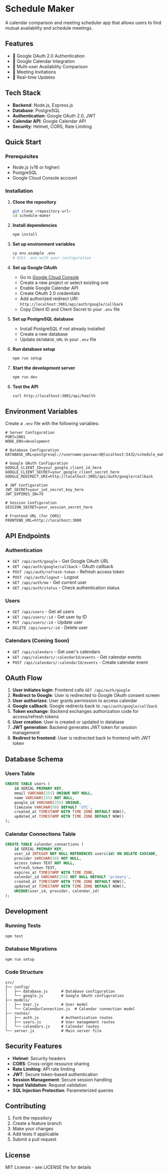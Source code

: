 # Schedule Maker

A calendar comparison and meeting scheduler app that allows users to find mutual availability and schedule meetings.

## Features

- 🔐 Google OAuth 2.0 Authentication
- 📅 Google Calendar Integration
- 👥 Multi-user Availability Comparison
- 📧 Meeting Invitations
- 🔄 Real-time Updates

## Tech Stack

- **Backend**: Node.js, Express.js
- **Database**: PostgreSQL
- **Authentication**: Google OAuth 2.0, JWT
- **Calendar API**: Google Calendar API
- **Security**: Helmet, CORS, Rate Limiting

## Quick Start

### Prerequisites

- Node.js (v16 or higher)
- PostgreSQL
- Google Cloud Console account

### Installation

1. **Clone the repository**
   ```bash
   git clone <repository-url>
   cd schedule-maker
   ```

2. **Install dependencies**
   ```bash
   npm install
   ```

3. **Set up environment variables**
   ```bash
   cp env.example .env
   # Edit .env with your configuration
   ```

4. **Set up Google OAuth**
   - Go to [Google Cloud Console](https://console.developers.google.com/)
   - Create a new project or select existing one
   - Enable Google Calendar API
   - Create OAuth 2.0 credentials
   - Add authorized redirect URI: `http://localhost:3001/api/auth/google/callback`
   - Copy Client ID and Client Secret to your `.env` file

5. **Set up PostgreSQL database**
   - Install PostgreSQL if not already installed
   - Create a new database
   - Update `DATABASE_URL` in your `.env` file

6. **Run database setup**
   ```bash
   npm run setup
   ```

7. **Start the development server**
   ```bash
   npm run dev
   ```

8. **Test the API**
   ```bash
   curl http://localhost:3001/api/health
   ```

## Environment Variables

Create a `.env` file with the following variables:

```env
# Server Configuration
PORT=3001
NODE_ENV=development

# Database Configuration
DATABASE_URL=postgresql://username:password@localhost:5432/schedule_maker

# Google OAuth Configuration
GOOGLE_CLIENT_ID=your_google_client_id_here
GOOGLE_CLIENT_SECRET=your_google_client_secret_here
GOOGLE_REDIRECT_URI=http://localhost:3001/api/auth/google/callback

# JWT Configuration
JWT_SECRET=your_jwt_secret_key_here
JWT_EXPIRES_IN=7d

# Session Configuration
SESSION_SECRET=your_session_secret_here

# Frontend URL (for CORS)
FRONTEND_URL=http://localhost:3000
```

## API Endpoints

### Authentication
- `GET /api/auth/google` - Get Google OAuth URL
- `GET /api/auth/google/callback` - OAuth callback
- `POST /api/auth/refresh-token` - Refresh access token
- `POST /api/auth/logout` - Logout
- `GET /api/auth/me` - Get current user
- `GET /api/auth/status` - Check authentication status

### Users
- `GET /api/users` - Get all users
- `GET /api/users/:id` - Get user by ID
- `PUT /api/users/:id` - Update user
- `DELETE /api/users/:id` - Delete user

### Calendars (Coming Soon)
- `GET /api/calendars` - Get user's calendars
- `GET /api/calendars/:calendarId/events` - Get calendar events
- `POST /api/calendars/:calendarId/events` - Create calendar event

## OAuth Flow

1. **User initiates login**: Frontend calls `GET /api/auth/google`
2. **Redirect to Google**: User is redirected to Google OAuth consent screen
3. **User authorizes**: User grants permission to access calendar
4. **Google callback**: Google redirects back to `/api/auth/google/callback`
5. **Token exchange**: Backend exchanges authorization code for access/refresh tokens
6. **User creation**: User is created or updated in database
7. **JWT generation**: Backend generates JWT token for session management
8. **Redirect to frontend**: User is redirected back to frontend with JWT token

## Database Schema

### Users Table
```sql
CREATE TABLE users (
    id SERIAL PRIMARY KEY,
    email VARCHAR(255) UNIQUE NOT NULL,
    name VARCHAR(255) NOT NULL,
    google_id VARCHAR(255) UNIQUE,
    timezone VARCHAR(50) DEFAULT 'UTC',
    created_at TIMESTAMP WITH TIME ZONE DEFAULT NOW(),
    updated_at TIMESTAMP WITH TIME ZONE DEFAULT NOW()
);
```

### Calendar Connections Table
```sql
CREATE TABLE calendar_connections (
    id SERIAL PRIMARY KEY,
    user_id INTEGER NOT NULL REFERENCES users(id) ON DELETE CASCADE,
    provider VARCHAR(50) NOT NULL,
    access_token TEXT NOT NULL,
    refresh_token TEXT,
    expires_at TIMESTAMP WITH TIME ZONE,
    calendar_id VARCHAR(255) NOT NULL DEFAULT 'primary',
    created_at TIMESTAMP WITH TIME ZONE DEFAULT NOW(),
    updated_at TIMESTAMP WITH TIME ZONE DEFAULT NOW(),
    UNIQUE(user_id, provider, calendar_id)
);
```

## Development

### Running Tests
```bash
npm test
```

### Database Migrations
```bash
npm run setup
```

### Code Structure
```
src/
├── config/
│   ├── database.js      # Database configuration
│   └── google.js        # Google OAuth configuration
├── models/
│   ├── User.js          # User model
│   └── CalendarConnection.js  # Calendar connection model
├── routes/
│   ├── auth.js          # Authentication routes
│   ├── users.js         # User management routes
│   └── calendars.js     # Calendar routes
└── server.js            # Main server file
```

## Security Features

- **Helmet**: Security headers
- **CORS**: Cross-origin resource sharing
- **Rate Limiting**: API rate limiting
- **JWT**: Secure token-based authentication
- **Session Management**: Secure session handling
- **Input Validation**: Request validation
- **SQL Injection Protection**: Parameterized queries

## Contributing

1. Fork the repository
2. Create a feature branch
3. Make your changes
4. Add tests if applicable
5. Submit a pull request

## License

MIT License - see LICENSE file for details